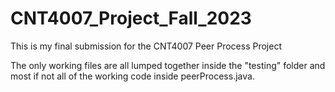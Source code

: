 # CNT4007_Project_Fall_2023

This is my final submission for the CNT4007 Peer Process Project

The only working files are all lumped together inside the "testing" folder and most if not all of the working code inside peerProcess.java.
